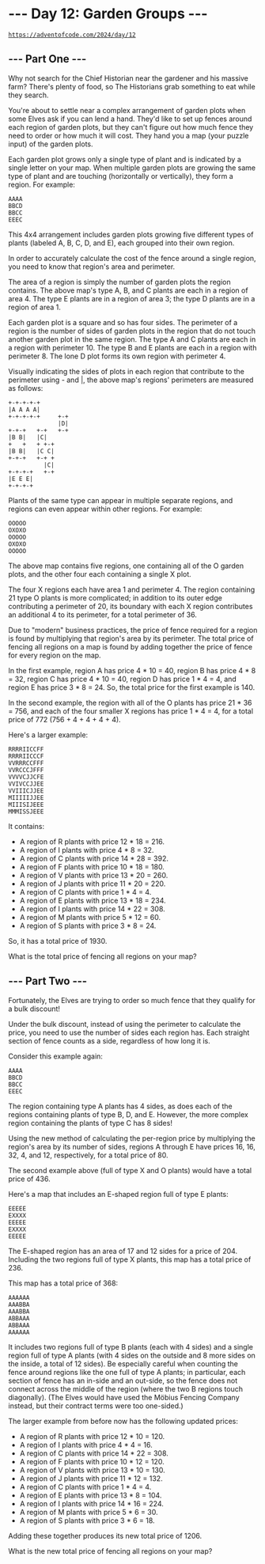 # --- Day 12: Garden Groups ---

[`https://adventofcode.com/2024/day/12`](https://adventofcode.com/2024/day/12)

## --- Part One ---

Why not search for the Chief Historian near the gardener and his massive farm?
There's plenty of food, so The Historians grab something to eat while they
search.

You're about to settle near a complex arrangement of garden plots when some
Elves ask if you can lend a hand. They'd like to set up fences around each
region of garden plots, but they can't figure out how much fence they need to
order or how much it will cost. They hand you a map (your puzzle input) of the
garden plots.

Each garden plot grows only a single type of plant and is indicated by a single
letter on your map. When multiple garden plots are growing the same type of
plant and are touching (horizontally or vertically), they form a region. For
example:

```text
AAAA
BBCD
BBCC
EEEC
```

This 4x4 arrangement includes garden plots growing five different types of
plants (labeled A, B, C, D, and E), each grouped into their own region.

In order to accurately calculate the cost of the fence around a single region,
you need to know that region's area and perimeter.

The area of a region is simply the number of garden plots the region contains.
The above map's type A, B, and C plants are each in a region of area 4. The
type E plants are in a region of area 3; the type D plants are in a region of
area 1.

Each garden plot is a square and so has four sides. The perimeter of a region
is the number of sides of garden plots in the region that do not touch another
garden plot in the same region. The type A and C plants are each in a region
with perimeter 10. The type B and E plants are each in a region with perimeter 8. The lone D plot forms its own region with perimeter 4.

Visually indicating the sides of plots in each region that contribute to the
perimeter using - and |, the above map's regions' perimeters are measured as
follows:

```text
+-+-+-+-+
|A A A A|
+-+-+-+-+     +-+
              |D|
+-+-+   +-+   +-+
|B B|   |C|
+   +   + +-+
|B B|   |C C|
+-+-+   +-+ +
          |C|
+-+-+-+   +-+
|E E E|
+-+-+-+
```

Plants of the same type can appear in multiple separate regions, and regions
can even appear within other regions. For example:

```text
OOOOO
OXOXO
OOOOO
OXOXO
OOOOO
```

The above map contains five regions, one containing all of the O garden plots,
and the other four each containing a single X plot.

The four X regions each have area 1 and perimeter 4. The region containing 21
type O plants is more complicated; in addition to its outer edge contributing a
perimeter of 20, its boundary with each X region contributes an additional 4 to
its perimeter, for a total perimeter of 36.

Due to "modern" business practices, the price of fence required for a region is
found by multiplying that region's area by its perimeter. The total price of
fencing all regions on a map is found by adding together the price of fence for
every region on the map.

In the first example, region A has price 4 \* 10 = 40, region B has price 4 \* 8
= 32, region C has price 4 \* 10 = 40, region D has price 1 \* 4 = 4, and region
E has price 3 \* 8 = 24. So, the total price for the first example is 140.

In the second example, the region with all of the O plants has price 21 \* 36 =
756, and each of the four smaller X regions has price 1 \* 4 = 4, for a total
price of 772 (756 + 4 + 4 + 4 + 4).

Here's a larger example:

```text
RRRRIICCFF
RRRRIICCCF
VVRRRCCFFF
VVRCCCJFFF
VVVVCJJCFE
VVIVCCJJEE
VVIIICJJEE
MIIIIIJJEE
MIIISIJEEE
MMMISSJEEE
```

It contains:

- A region of R plants with price 12 \* 18 = 216.
- A region of I plants with price 4 \* 8 = 32.
- A region of C plants with price 14 \* 28 = 392.
- A region of F plants with price 10 \* 18 = 180.
- A region of V plants with price 13 \* 20 = 260.
- A region of J plants with price 11 \* 20 = 220.
- A region of C plants with price 1 \* 4 = 4.
- A region of E plants with price 13 \* 18 = 234.
- A region of I plants with price 14 \* 22 = 308.
- A region of M plants with price 5 \* 12 = 60.
- A region of S plants with price 3 \* 8 = 24.

So, it has a total price of 1930.

What is the total price of fencing all regions on your map?

## --- Part Two ---

Fortunately, the Elves are trying to order so much fence that they qualify for a bulk discount!

Under the bulk discount, instead of using the perimeter to calculate the price,
you need to use the number of sides each region has. Each straight section of
fence counts as a side, regardless of how long it is.

Consider this example again:

```text
AAAA
BBCD
BBCC
EEEC
```

The region containing type A plants has 4 sides, as does each of the regions
containing plants of type B, D, and E. However, the more complex region
containing the plants of type C has 8 sides!

Using the new method of calculating the per-region price by multiplying the
region's area by its number of sides, regions A through E have prices 16, 16,
32, 4, and 12, respectively, for a total price of 80.

The second example above (full of type X and O plants) would have a total price
of 436.

Here's a map that includes an E-shaped region full of type E plants:

```text
EEEEE
EXXXX
EEEEE
EXXXX
EEEEE
```

The E-shaped region has an area of 17 and 12 sides for a price of 204.
Including the two regions full of type X plants, this map has a total price of 236.

This map has a total price of 368:

```text
AAAAAA
AAABBA
AAABBA
ABBAAA
ABBAAA
AAAAAA
```

It includes two regions full of type B plants (each with 4 sides) and a single
region full of type A plants (with 4 sides on the outside and 8 more sides on
the inside, a total of 12 sides). Be especially careful when counting the fence
around regions like the one full of type A plants; in particular, each section
of fence has an in-side and an out-side, so the fence does not connect across
the middle of the region (where the two B regions touch diagonally). (The Elves
would have used the Möbius Fencing Company instead, but their contract terms
were too one-sided.)

The larger example from before now has the following updated prices:

- A region of R plants with price 12 \* 10 = 120.
- A region of I plants with price 4 \* 4 = 16.
- A region of C plants with price 14 \* 22 = 308.
- A region of F plants with price 10 \* 12 = 120.
- A region of V plants with price 13 \* 10 = 130.
- A region of J plants with price 11 \* 12 = 132.
- A region of C plants with price 1 \* 4 = 4.
- A region of E plants with price 13 \* 8 = 104.
- A region of I plants with price 14 \* 16 = 224.
- A region of M plants with price 5 \* 6 = 30.
- A region of S plants with price 3 \* 6 = 18.

Adding these together produces its new total price of 1206.

What is the new total price of fencing all regions on your map?
